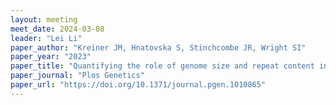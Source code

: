 ```yaml
---
layout: meeting
meet_date: 2024-03-08
leader: "Lei Li"
paper_author: "Kreiner JM, Hnatovska S, Stinchcombe JR, Wright SI"
paper_year: "2023"
paper_title: "Quantifying the role of genome size and repeat content in adaptive variation and the architecture of flowering time in Amaranthus tuberculatus"
paper_journal: "Plos Genetics"
paper_url: "https://doi.org/10.1371/journal.pgen.1010865"
---
```

